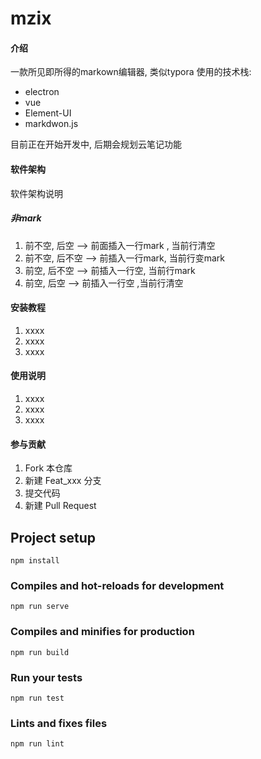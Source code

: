 # mzix


#### 介绍
一款所见即所得的markown编辑器,   类似typora
使用的技术栈: 
* electron 
*  vue 
* Element-UI  
* markdwon.js 


目前正在开始开发中, 后期会规划云笔记功能

#### 软件架构
软件架构说明

##### 非mark

1. 前不空, 后空    —> 前面插入一行mark , 当前行清空
2. 前不空, 后不空 —> 前插入一行mark, 当前行变mark
3. 前空, 后不空 —> 前插入一行空, 当前行mark 
4. 前空, 后空   ——> 前插入一行空 ,当前行清空







#### 安装教程

1. xxxx
2. xxxx
3. xxxx

#### 使用说明

1. xxxx
2. xxxx
3. xxxx

#### 参与贡献

1. Fork 本仓库
2. 新建 Feat_xxx 分支
3. 提交代码
4. 新建 Pull Request

## Project setup
```
npm install
```

### Compiles and hot-reloads for development
```
npm run serve
```

### Compiles and minifies for production
```
npm run build
```

### Run your tests
```
npm run test
```

### Lints and fixes files
```
npm run lint
```

